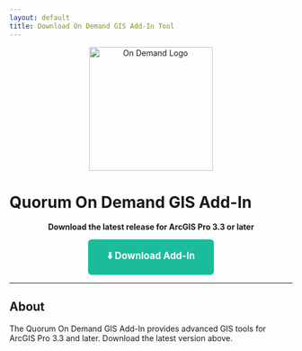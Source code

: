 ```yaml
---
layout: default
title: Download On Demand GIS Add-In Tool
---
```



<p align="center">
		<img src="{{ site.baseurl }}/assets/images/ondemand-logo.png" alt="On Demand Logo" width="220" />
</p>

# Quorum On Demand GIS Add-In

<p align="center">
	<strong>Download the latest release for ArcGIS Pro 3.3 or later</strong>
</p>

<p align="center">
	<a href="https://quorumondemand.github.io/OnDemandGIS.Page/Production/v1.0.31/OnDemandGIS.esriAddinX" style="display:inline-block;padding:1em 2em;background:#1abc9c;color:#fff;font-weight:bold;border-radius:6px;text-decoration:none;font-size:1.2em;">⬇️ Download Add-In</a>
</p>

---

## About

The Quorum On Demand GIS Add-In provides advanced GIS tools for ArcGIS Pro 3.3 and later. Download the latest version above.
